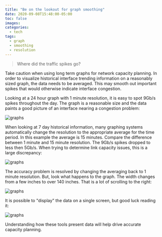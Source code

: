 ```yaml
---
title: "Be on the lookout for graph smoothing"
date: 2020-09-08T15:48:00-05:00
toc: false
images:
categories:
  - tech
tags: 
  - graph
  - smoothing
  - resolution
---
```


> Where did the traffic spikes go?

Take caution when using long term graphs for network capacity planning. In order to visualize historical interface trending information on a reasonably sized graph, the data needs to be averaged. This may smooth out important spikes that would otherwise indicate interface congestion.


Looking at a 24 hour graph with 1 minute resolution, it is easy to spot 9Gb/s spikes throughout the day.  The graph is a reasonable size and the data paints a good picture of an interface nearing a congestion problem:

![graphs](/images/1minresgraph.png)


When looking at 7 day historical information, many graphing systems automatically change the resolution to the appropriate average for the time period.  In this example the average is 15 minutes.  Compare the difference between 1 minute and 15 minute resolution.  The 9Gb/s spikes dropped to less then 5Gb/s.  When trying to determine link capacity issues, this is a large discrepancy:  

![graphs](/images/15minresgraph.png)


The accuracy problem is resolved by changing the averaging back to 1 minute resolution.  But, look what happens to the graph.  The width changes from a few inches to over 140 inches.   That is a lot of scrolling to the right:

![graphs](/images/1minres7daysgraph.png)


It is possible to "display" the data on a single screen, but good luck reading it:

![graphs](/images/1minres7daynsgraph.png)


Understanding how these tools present data will help drive accurate capacity planning.